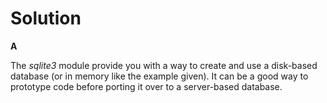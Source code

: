 # Solution

**A**

The *sqlite3* module provide you with a way to create and use a disk-based database (or in memory like the example given). It can be a good way to
prototype code before porting it over to a server-based database.
